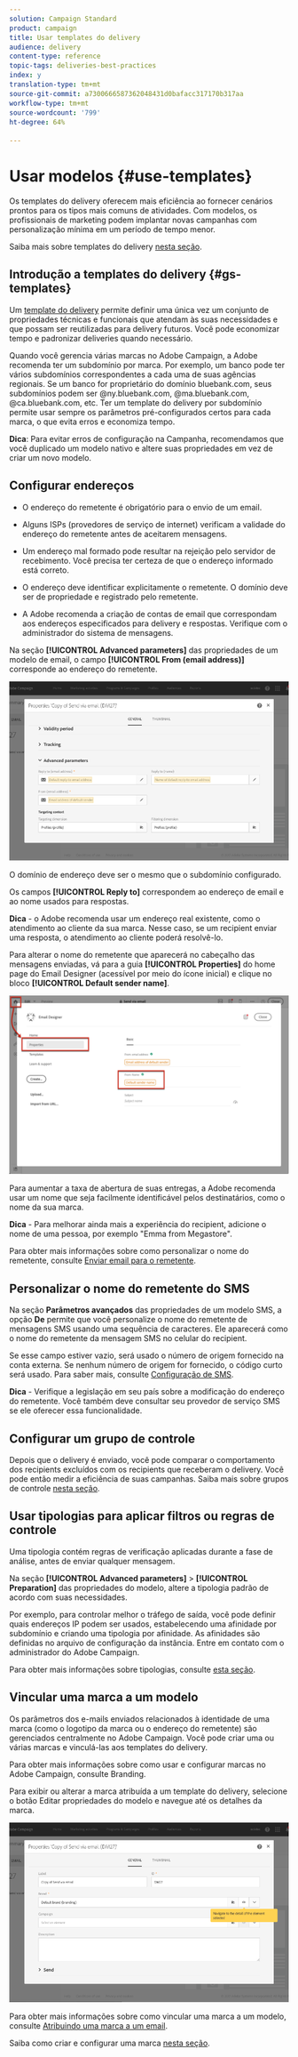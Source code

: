 ```yaml
---
solution: Campaign Standard
product: campaign
title: Usar templates do delivery
audience: delivery
content-type: reference
topic-tags: deliveries-best-practices
index: y
translation-type: tm+mt
source-git-commit: a7300666587362048431d0bafacc317170b317aa
workflow-type: tm+mt
source-wordcount: '799'
ht-degree: 64%

---
```



# Usar modelos {#use-templates}

Os templates do delivery oferecem mais eficiência ao fornecer cenários prontos para os tipos mais comuns de atividades. Com modelos, os profissionais de marketing podem implantar novas campanhas com personalização mínima em um período de tempo menor.

Saiba mais sobre templates do delivery [nesta seção](../../start/using/marketing-activity-templates.md).

## Introdução a templates do delivery {#gs-templates}

Um [template do delivery](../../start/using/marketing-activity-templates.md#creating-a-new-template) permite definir uma única vez um conjunto de propriedades técnicas e funcionais que atendam às suas necessidades e que possam ser reutilizadas para delivery futuros. Você pode economizar tempo e padronizar deliveries quando necessário.

Quando você gerencia várias marcas no Adobe Campaign, a Adobe recomenda ter um subdomínio por marca. Por exemplo, um banco pode ter vários subdomínios correspondentes a cada uma de suas agências regionais. Se um banco for proprietário do domínio bluebank.com, seus subdomínios podem ser @ny.bluebank.com, @ma.bluebank.com, @ca.bluebank.com, etc. Ter um template do delivery por subdomínio permite usar sempre os parâmetros pré-configurados certos para cada marca, o que evita erros e economiza tempo.

**Dica**: Para evitar erros de configuração na Campanha, recomendamos que você duplicado um modelo nativo e altere suas propriedades em vez de criar um novo modelo.

## Configurar endereços

* O endereço do remetente é obrigatório para o envio de um email.

* Alguns ISPs (provedores de serviço de internet) verificam a validade do endereço do remetente antes de aceitarem mensagens.

* Um endereço mal formado pode resultar na rejeição pelo servidor de recebimento. Você precisa ter certeza de que o endereço informado está correto.

* O endereço deve identificar explicitamente o remetente. O domínio deve ser de propriedade e registrado pelo remetente.

* A Adobe recomenda a criação de contas de email que correspondam aos endereços especificados para delivery e respostas. Verifique com o administrador do sistema de mensagens.

Na seção **[!UICONTROL Advanced parameters]** das propriedades de um modelo de email, o campo **[!UICONTROL From (email address)]** corresponde ao endereço do remetente.

![](assets/template-parameters.png)

O domínio de endereço deve ser o mesmo que o subdomínio configurado.

Os campos **[!UICONTROL Reply to]** correspondem ao endereço de email e ao nome usados para respostas.

**Dica**  - o Adobe recomenda usar um endereço real existente, como o atendimento ao cliente da sua marca. Nesse caso, se um recipient enviar uma resposta, o atendimento ao cliente poderá resolvê-lo.

Para alterar o nome do remetente que aparecerá no cabeçalho das mensagens enviadas, vá para a guia **[!UICONTROL Properties]** do home page do Email Designer (acessível por meio do ícone inicial) e clique no bloco **[!UICONTROL Default sender name]**.

![](assets/template-content.png)

Para aumentar a taxa de abertura de suas entregas, a Adobe recomenda usar um nome que seja facilmente identificável pelos destinatários, como o nome da sua marca.

**Dica**  - Para melhorar ainda mais a experiência do recipient, adicione o nome de uma pessoa, por exemplo &quot;Emma from Megastore&quot;.

Para obter mais informações sobre como personalizar o nome do remetente, consulte [Enviar email para o remetente](../../designing/using/subject-line.md#email-sender).

## Personalizar o nome do remetente do SMS

Na seção **Parâmetros avançados** das propriedades de um modelo SMS, a opção **De** permite que você personalize o nome do remetente de mensagens SMS usando uma sequência de caracteres. Ele aparecerá como o nome do remetente da mensagem SMS no celular do recipient.

Se esse campo estiver vazio, será usado o número de origem fornecido na conta externa. Se nenhum número de origem for fornecido, o código curto será usado. Para saber mais, consulte [Configuração de SMS](../../administration/using/configuring-sms-channel.md).

**Dica**  - Verifique a legislação em seu país sobre a modificação do endereço do remetente. Você também deve consultar seu provedor de serviço SMS se ele oferecer essa funcionalidade.

## Configurar um grupo de controle

Depois que o delivery é enviado, você pode comparar o comportamento dos recipients excluídos com os recipients que receberam o delivery. Você pode então medir a eficiência de suas campanhas. Saiba mais sobre grupos de controle [nesta seção](../../sending/using/control-group.md).

## Usar tipologias para aplicar filtros ou regras de controle

Uma tipologia contém regras de verificação aplicadas durante a fase de análise, antes de enviar qualquer mensagem.

Na seção **[!UICONTROL Advanced parameters]** > **[!UICONTROL Preparation]** das propriedades do modelo, altere a tipologia padrão de acordo com suas necessidades.

Por exemplo, para controlar melhor o tráfego de saída, você pode definir quais endereços IP podem ser usados, estabelecendo uma afinidade por subdomínio e criando uma tipologia por afinidade. As afinidades são definidas no arquivo de configuração da instância. Entre em contato com o administrador do Adobe Campaign.

Para obter mais informações sobre tipologias, consulte [esta seção](../../sending/using/managing-typologies.md).

## Vincular uma marca a um modelo

Os parâmetros dos e-mails enviados relacionados à identidade de uma marca (como o logotipo da marca ou o endereço do remetente) são gerenciados centralmente no Adobe Campaign. Você pode criar uma ou várias marcas e vinculá-las aos templates do delivery.

Para obter mais informações sobre como usar e configurar marcas no Adobe Campaign, consulte Branding.

Para exibir ou alterar a marca atribuída a um template do delivery, selecione o botão Editar propriedades do modelo e navegue até os detalhes da marca.

![](assets/template-brand.png)

Para obter mais informações sobre como vincular uma marca a um modelo, consulte [Atribuindo uma marca a um email](../../administration/using/branding.md#assigning-a-brand-to-an-email).

Saiba como criar e configurar uma marca [nesta seção](../../administration/using/branding.md#creating-a-brand).
